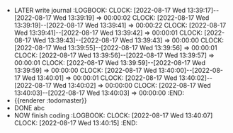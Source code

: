 - LATER write journal
  :LOGBOOK:
  CLOCK: [2022-08-17 Wed 13:39:17]--[2022-08-17 Wed 13:39:19] =>  00:00:02
  CLOCK: [2022-08-17 Wed 13:39:19]--[2022-08-17 Wed 13:39:41] =>  00:00:22
  CLOCK: [2022-08-17 Wed 13:39:41]--[2022-08-17 Wed 13:39:42] =>  00:00:01
  CLOCK: [2022-08-17 Wed 13:39:43]--[2022-08-17 Wed 13:39:43] =>  00:00:00
  CLOCK: [2022-08-17 Wed 13:39:55]--[2022-08-17 Wed 13:39:56] =>  00:00:01
  CLOCK: [2022-08-17 Wed 13:39:56]--[2022-08-17 Wed 13:39:57] =>  00:00:01
  CLOCK: [2022-08-17 Wed 13:39:59]--[2022-08-17 Wed 13:39:59] =>  00:00:00
  CLOCK: [2022-08-17 Wed 13:40:00]--[2022-08-17 Wed 13:40:01] =>  00:00:01
  CLOCK: [2022-08-17 Wed 13:40:02]--[2022-08-17 Wed 13:40:02] =>  00:00:00
  CLOCK: [2022-08-17 Wed 13:40:03]--[2022-08-17 Wed 13:40:03] =>  00:00:00
  :END:
- {{renderer :todomaster}}
- DONE abc
- NOW finish coding
  :LOGBOOK:
  CLOCK: [2022-08-17 Wed 13:40:07]
  CLOCK: [2022-08-17 Wed 13:40:15]
  :END:
